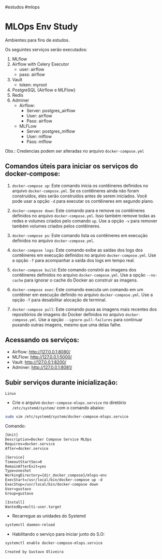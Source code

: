 #estudos #mlops 
# MLOps Env Study

Ambientes para fins de estudos.

Os seguintes serviços serão executados:

1. MLflow
2. Airflow with Celery Executor
    - user: airflow
    - pass: airflow
3. Vault
    - token: myroot
4. PostgreSQL {Airflow e MLFlow}
5. Redis
6. Adminer
    - Airflow:
        - Server: postgres_airflow
        - User: airflow
        - Pass: airflow
    - MLFLow
        - Server: postgres_mlflow
        - User: mlflow
        - Pass: mlflow

Obs.: Credencias podem ser alteradas no arquivo `docker-compose.yml`

## Comandos úteis para iniciar os serviços do docker-compose:

1.  `docker-compose up`: Este comando inicia os contêineres definidos no arquivo `docker-compose.yml`. Se os contêineres ainda não foram construídos, eles serão construídos antes de serem iniciados. Você pode usar a opção `-d` para executar os contêineres em segundo plano.
    
2.  `docker-compose down`: Este comando para e remove os contêineres definidos no arquivo `docker-compose.yml`. Isso também remove todas as redes e volumes criados pelo comando `up`. Use a opção `-v` para remover também volumes criados pelos contêineres.
    
3.  `docker-compose ps`: Este comando lista os contêineres em execução definidos no arquivo `docker-compose.yml`.
    
4.  `docker-compose logs`: Este comando exibe as saídas dos logs dos contêineres em execução definidos no arquivo `docker-compose.yml`. Use a opção `-f` para acompanhar a saída dos logs em tempo real.
    
5.  `docker-compose build`: Este comando constrói as imagens dos contêineres definidos no arquivo `docker-compose.yml`. Use a opção `--no-cache` para ignorar o cache do Docker ao construir as imagens.
    
6.  `docker-compose exec`: Este comando executa um comando em um contêiner em execução definido no arquivo `docker-compose.yml`. Use a opção `-T` para desabilitar alocação de terminal.
    
7.  `docker-compose pull`: Este comando puxa as imagens mais recentes dos repositórios de imagens do Docker definidos no arquivo `docker-compose.yml`. Use a opção `--ignore-pull-failures` para continuar puxando outras imagens, mesmo que uma delas falhe.

## Acessando os serviços:
- Airflow: http://127.0.0.1:8080/
- MLFlow: http://127.0.0.1:5000/
- Vault: http://127.0.0.1:8200/
- Adminer: http://127.0.0.1:8081/

## Subir serviços durante inicialização:

`Linux`

- Crie o arquivo `docker-compose-mlops.service` no diretório `/etc/systemd/system/`  com o comando abaixo:

```bash
sudo vim /etc/systemd/system/docker-compose-mlops.service
```

Comando:
```txt
[Unit]
Description=Docker Compose Service MLOps
Requires=docker.service
After=docker.service

[Service]
TimeoutStartSec=0
RemainAfterExit=yes
Type=oneshot
WorkingDirectory={dir_docker_compose}/mlops-env
ExecStart=/usr/local/bin/docker-compose up -d
ExecStop=/usr/local/bin/docker-compose down
User=gustavo
Group=gustavo

[Install]
WantedBy=multi-user.target
```

- Recarregue as unidades do Systemd
```bash
systemctl daemon-reload
```

- Habilitando o serviço para iniciar junto do S.O:
```bash
systemctl enable docker-compose-mlops.service
```

`Created by Gustavo Oliveira`
